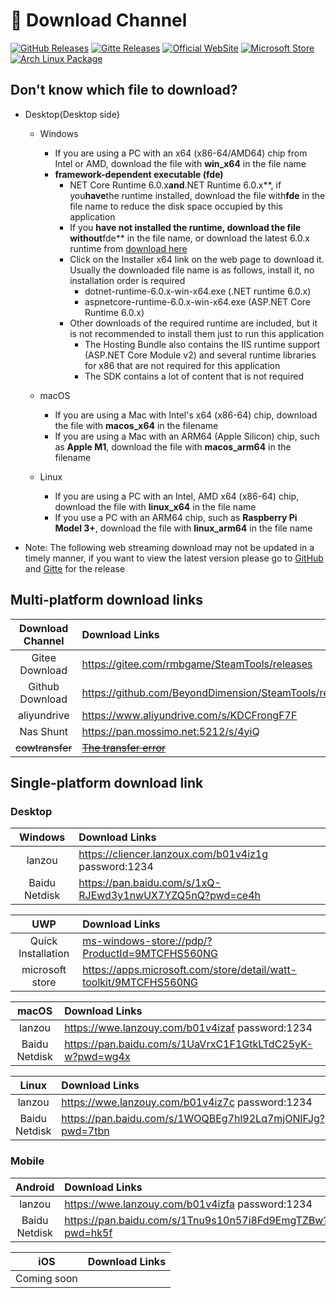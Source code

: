 # 🚀 Download Channel

[![GitHub Releases](https://img.shields.io/badge/Github-Releases-fff)](https://github.com/BeyondDimension/SteamTools/releases)
[![Gitte Releases](https://img.shields.io/badge/Gitee-Releases-c71d23)](https://gitee.com/rmbgame/SteamTools/releases)
[![Official WebSite](https://img.shields.io/badge/Official-WebSite-1890ff)](https://steampp.net)
[![Microsoft Store](https://img.shields.io/badge/Micrsoft-store-0d63a6)](https://apps.microsoft.com/store/detail/watt-toolkit/9MTCFHS560NG)
[![Arch Linux Package](https://img.shields.io/badge/Arch%20Linux%20Package-zhanghua000-1793d1)](https://aur.archlinux.org/packages/steam%2B%2B-bin)

## Don't know which file to download?

- Desktop(Desktop side)
  - Windows
    - If you are using a PC with an x64 (x86-64/AMD64) chip from Intel or AMD, download the file with **win_x64** in the file name
    - **framework-dependent executable (fde)**
      - NET Core Runtime 6.0.x**and**.NET Runtime 6.0.x**, if you**have**the runtime installed, download the file with**fde** in the file name to reduce the disk space occupied by this application
      - If you **have not installed the runtime, download the file without**fde** in the file name, or download the latest 6.0.x runtime from [download here](https://dotnet.microsoft.com/zh-cn/download/dotnet/6.0)
      - Click on the Installer x64 link on the web page to download it. Usually the downloaded file name is as follows, install it, no installation order is required
        - dotnet-runtime-6.0.x-win-x64.exe (.NET runtime 6.0.x)
        - aspnetcore-runtime-6.0.x-win-x64.exe (ASP.NET Core Runtime 6.0.x)
      - Other downloads of the required runtime are included, but it is not recommended to install them just to run this application
        - The Hosting Bundle also contains the IIS runtime support (ASP.NET Core Module v2) and several runtime libraries for x86 that are not required for this application
        - The SDK contains a lot of content that is not required

  - macOS
    - If you are using a Mac with Intel's x64 (x86-64) chip, download the file with **macos_x64** in the filename
    - If you are using a Mac with an ARM64 (Apple Silicon) chip, such as **Apple M1**, download the file with **macos_arm64** in the filename
  - Linux
    - If you are using a PC with an Intel, AMD x64 (x86-64) chip, download the file with **linux_x64** in the file name
    - If you use a PC with an ARM64 chip, such as **Raspberry Pi Model 3+**, download the file with **linux_arm64** in the file name

<!--  
- Mobile(Mobile)
  - Android
    - If you are using a device with an ARM64 chip (more common**) download the file with**android_arm64_v8a** in the file name
    - If you are using a device with an ARM32 chip (more **rare**), usually produced before the second half of **14**, download the file with **android_armeabi_v7a** in the filename
    - If you are using a device with an Intel, AMD x64 chip (more **rare**) download the file with **android_x64** in the file name
-->

<!--
- If you are using a PC with an ARM64 chip (extremely **rare**), e.g. **Surface Pro X**, then download the file with **win_x64** in the filename to run through Win11 x86 emulation
- **[Not yet supported]** ~~ If you are using a PC with an ARM64 chip (extremely **rare**), such as **Surface Pro X**, download the file with **win_arm64** in the file name~~
- **[Not supported yet]** ~~ If you are using a Mac with an ARM64 chip (rare**), such as**M1**, download the file with**macos_arm64** in the file name~~
  - NET on Linux](<https://docs.microsoft.com/en-us/dotnet/core/install/linux>)
  - Recommended [Installing .NET Runtime via Snap](https://docs.microsoft.com/zh-cn/dotnet/core/install/linux-snap)
  - ```sudo snap install dotnet-runtime-60 --classic``
-->

- Note: The following web streaming download may not be updated in a timely manner, if you want to view the latest version please go to [GitHub](https://github.com/BeyondDimension/SteamTools/releases) and [Gitte](https://gitee.com/rmbgame/SteamTools/releases) for the release

## Multi-platform download links

Download Channel|Download Links
:-:|:-
Gitee Download|<https://gitee.com/rmbgame/SteamTools/releases>
Github Download|<https://github.com/BeyondDimension/SteamTools/releases>
aliyundrive|<https://www.aliyundrive.com/s/KDCFrongF7F>
Nas Shunt|<https://pan.mossimo.net:5212/s/4yiQ>
~~cowtransfer~~|[~~The transfer error~~](<https://cowtransfer.com/s/94ce5dfa928f45>)

## Single-platform download link

### Desktop

Windows|Download Links
:-:|:-
lanzou|<https://cliencer.lanzoux.com/b01v4iz1g> password:1234
Baidu Netdisk|<https://pan.baidu.com/s/1xQ-RJEwd3y1nwUX7YZQ5nQ?pwd=ce4h>

UWP|Download Links
:-:|:-
Quick Installation|<ms-windows-store://pdp/?ProductId=9MTCFHS560NG>
microsoft store|<https://apps.microsoft.com/store/detail/watt-toolkit/9MTCFHS560NG>

macOS|Download Links
:-:|:-
lanzou|<https://wwe.lanzouy.com/b01v4izaf> password:1234
Baidu Netdisk|<https://pan.baidu.com/s/1UaVrxC1F1GtkLTdC25yK-w?pwd=wg4x>

Linux|Download Links
:-:|:-
lanzou|<https://wwe.lanzouy.com/b01v4iz7c> password:1234
Baidu Netdisk|<https://pan.baidu.com/s/1WOQBEg7hl92Lq7mjONlFJg?pwd=7tbn>

### Mobile

Android|Download Links
:-:|:-
lanzou|<https://wwe.lanzouy.com/b01v4izfa> password:1234
Baidu Netdisk|<https://pan.baidu.com/s/1Tnu9s10n57i8Fd9EmgTZBw?pwd=hk5f>

iOS|Download Links
:-:|:-
Coming soon|
